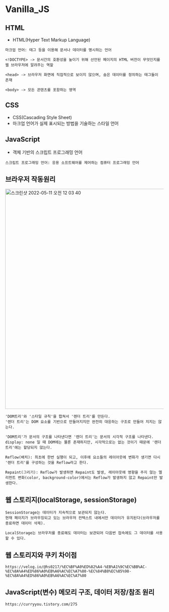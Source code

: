 # Vanilla_JS

## HTML

- HTML(Hyper Text Markup Language)

```
마크업 언어: 태그 등을 이용해 문서나 데이터를 명시하는 언어
```
```
<!DOCTYPE> -> 문서간의 호환성을 높이기 위해 선언된 페이지의 HTML 버전이 무엇인지를 웹 브라우저에 알려주는 역할

<head> -> 브라우저 화면에 직접적으로 보이지 않으며, 숨은 데이터를 정의하는 태그들이 존재

<body> -> 모든 콘텐츠를 포함하는 영역
```

## CSS

- CSS(Cascading Style Sheet)
- 마크업 언어가 실제 표시되는 방법을 기술하는 스타일 언어

## JavaScript

- 객체 기반의 스크립트 프로그래밍 언어
```
스크립트 프로그래밍 언어: 응용 소프트웨어를 제어하는 컴퓨터 프로그래밍 언어
```

## 브라우저 작동원리
<img width="701" alt="스크린샷 2022-05-11 오전 12 03 40" src="https://user-images.githubusercontent.com/89058117/167660451-2f21e802-766a-4cc8-b2e6-67a64aa1ad1a.png">

```
'DOM트리'와 '스타일 규칙'을 합쳐서 '렌더 트리'를 만든다.
'렌더 트리'는 DOM 요소를 기반으로 만들어지지만 완전히 대응하는 구조로 만들어 지지는 않는다.

'DOM트리'가 문서의 구조를 나타낸다면 '렌더 트리'는 문서의 시각적 구조를 나타낸다.
display: none 일 때 DOM에는 물론 존재하지만, 시각적으로는 없는 것이기 때문에 '렌더 트리'에는 할당되지 않는다.

Reflow(배치): 최초에 한번 실행이 되고, 이후에 요소들의 레이아웃에 변화가 생기면 다시 '렌더 트리'를 구성하는 것을 Reflow라고 한다.

Repaint(그리기): Reflow가 발생하면 Repaint도 발생, 레이아웃에 영향을 주지 않는 엘리먼트 변화(color, background-color)에서는 Reflow가 발생하지 않고 Repaint만 발생한다.
```

## 웹 스토리지(localStorage, sessionStorage)
```
SessionStorage는 데이터가 지속적으로 보관되지 않는다.
현재 페이지가 브라우징되고 있는 브라우저 컨텍스트 내에서만 데이터가 유지된다(브라우저를 종료하면 데이터 삭제).

LocalStorage는 브라우저를 종료해도 데이터는 보관되어 다음번 접속에도 그 데이터를 사용할 수 있다.
```

## 웹 스토리지와 쿠키 차이점
```
https://velog.io/@hs0217/%EC%BF%A0%ED%82%A4-%EB%A1%9C%EC%BB%AC-%EC%8A%A4%ED%86%A0%EB%A6%AC%EC%A7%80-%EC%84%B8%EC%85%98-%EC%8A%A4%ED%86%A0%EB%A6%AC%EC%A7%80
```
## JavaScript(변수) 메모리 구조, 데이터 저장/참조 원리
```
https://curryyou.tistory.com/275
```
